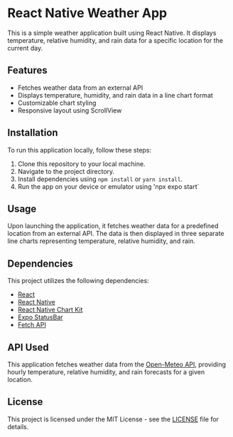 # React Native Weather App

This is a simple weather application built using React Native. It displays temperature, relative humidity, and rain data for a specific location for the current day.

## Features

- Fetches weather data from an external API
- Displays temperature, humidity, and rain data in a line chart format
- Customizable chart styling
- Responsive layout using ScrollView

## Installation

To run this application locally, follow these steps:

1. Clone this repository to your local machine.
2. Navigate to the project directory.
3. Install dependencies using `npm install` or `yarn install`.
4. Run the app on your device or emulator using 'npx expo start` 

## Usage

Upon launching the application, it fetches weather data for a predefined location from an external API. The data is then displayed in three separate line charts representing temperature, relative humidity, and rain.

## Dependencies

This project utilizes the following dependencies:

- [React](https://reactjs.org/)
- [React Native](https://reactnative.dev/)
- [React Native Chart Kit](https://github.com/indiespirit/react-native-chart-kit)
- [Expo StatusBar](https://docs.expo.dev/versions/latest/react-native/statusbar/)
- [Fetch API](https://developer.mozilla.org/en-US/docs/Web/API/Fetch_API)

## API Used

This application fetches weather data from the [Open-Meteo API](https://open-meteo.com/), providing hourly temperature, relative humidity, and rain forecasts for a given location.


## License

This project is licensed under the MIT License - see the [LICENSE](LICENSE) file for details.
